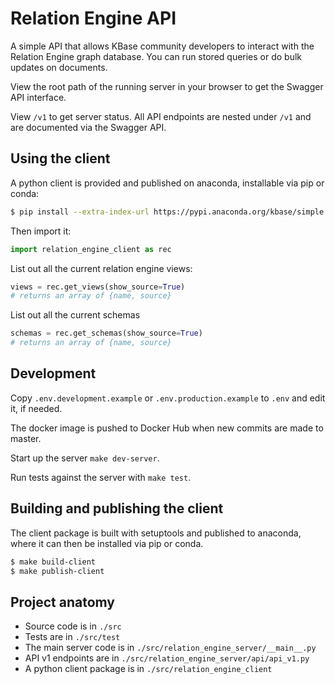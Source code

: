 # Relation Engine API

A simple API that allows KBase community developers to interact with the Relation Engine graph database. You can run stored queries or do bulk updates on documents.

View the root path of the running server in your browser to get the Swagger API interface.

View `/v1` to get server status. All API endpoints are nested under `/v1` and are documented via the Swagger API.

## Using the client

A python client is provided and published on anaconda, installable via pip or conda:

```sh
$ pip install --extra-index-url https://pypi.anaconda.org/kbase/simple relation_engine_client==0.1
```

Then import it:

```py
import relation_engine_client as rec
```

List out all the current relation engine views:

```py
views = rec.get_views(show_source=True)
# returns an array of {name, source}
```

List out all the current schemas

```py
schemas = rec.get_schemas(show_source=True)
# returns an array of {name, source}
```

## Development

Copy `.env.development.example` or `.env.production.example` to `.env` and edit it, if needed.

The docker image is pushed to Docker Hub when new commits are made to master.

Start up the server `make dev-server`.

Run tests against the server with `make test`.

## Building and publishing the client

The client package is built with setuptools and published to anaconda, where it can then be installed via pip or conda.

```sh
$ make build-client
$ make publish-client
```

## Project anatomy

* Source code is in `./src`
* Tests are in  `./src/test`
* The main server code is in `./src/relation_engine_server/__main__.py`
* API v1 endpoints are in `./src/relation_engine_server/api/api_v1.py`
* A python client package is in `./src/relation_engine_client`
